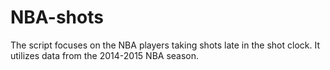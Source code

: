 # NBA-shots

The script focuses on the NBA players taking shots late in the shot clock. It utilizes data from the 2014-2015 NBA season.
